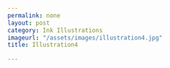 ```yaml
---
permalink: none
layout: post
category: Ink Illustrations
imageurl: "/assets/images/illustration4.jpg"
title: Illustration4

---
```

